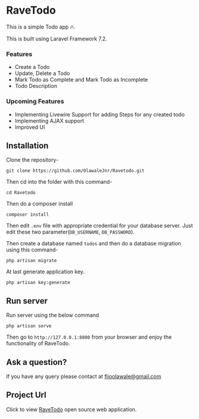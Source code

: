 # RaveTodo

This is a simple Todo app 🔥.

This is built using Laravel Framework 7.2.

### Features
- Create a Todo
- Update, Delete a Todo
- Mark Todo as Complete and Mark Todo as Incomplete
- Todo Description

### Upcoming Features
- Implementing Livewire Support for adding Steps for any created todo
- Implementing AJAX support 
- Improved UI

## Installation

Clone the repository-
```
git clone https://github.com/OlawaleJnr/Ravetodo.git
```

Then cd into the folder with this command-
```
cd Ravetodo
```

Then do a composer install
```
composer install
```

Then edit `.env` file with appropriate credential for your database server. Just edit these two parameter(`DB_USERNAME`, `DB_PASSWORD`).

Then create a database named `todos` and then do a database migration using this command-
```
php artisan migrate
```

At last generate application key.
```
php artisan key:generate
```

## Run server

Run server using the below command
```
php artisan serve
```

Then go to `http://127.0.0.1:8000` from your browser and enjoy the functionality of RaveTodo.

## Ask a question?

If you have any query please contact at flioolawale@gmail.com

## Project Url
Click to view [RaveTodo][1] open source web application.

[1]: http://ravetodo.herokuapp.com "RaveTodo"
